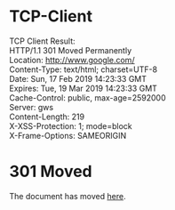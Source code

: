 # TCP-Client
TCP Client
Result:</br>
 	HTTP/1.1 301 Moved Permanently</br>
	Location: http://www.google.com/</br>
	Content-Type: text/html; charset=UTF-8</br>
	Date: Sun, 17 Feb 2019 14:23:33 GMT</br>
	Expires: Tue, 19 Mar 2019 14:23:33 GMT</br>
	Cache-Control: public, max-age=2592000</br>
	Server: gws</br>
	Content-Length: 219</br>
	X-XSS-Protection: 1; mode=block</br>
	X-Frame-Options: SAMEORIGIN</br>
	<HTML><HEAD><meta http-equiv="content-type" content="text/html;charset=utf-8">
	<TITLE>301 Moved</TITLE></HEAD><BODY>
	<H1>301 Moved</H1>
	The document has moved
	<A HREF="http://www.google.com/">here</A>.
	</BODY></HTML>
